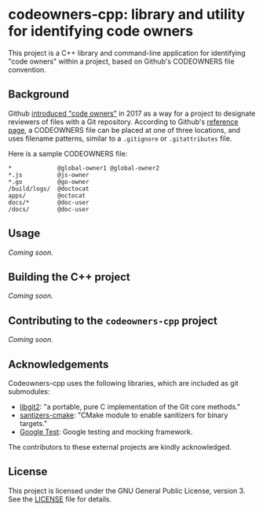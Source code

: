 # codeowners-cpp: library and utility for identifying code owners

This project is a C++ library and command-line application for identifying "code
owners" within a project, based on Github's CODEOWNERS file convention.

## Background

Github [introduced "code owners"](https://github.blog/2017-07-06-introducing-code-owners/)
in 2017 as a way for a project to designate reviewers of files with a Git
repository.  According to Github's
[reference page](https://help.github.com/en/articles/about-code-owners),
a CODEOWNERS file can be placed at one of three locations, and uses filename
patterns, similar to a `.gitignore` or `.gitattributes` file.

Here is a sample CODEOWNERS file:

```
*             @global-owner1 @global-owner2
*.js          @js-owner
*.go          @go-owner
/build/logs/  @doctocat
apps/         @octocat
docs/*        @doc-user
/docs/        @doc-user
```

## Usage

*Coming soon.*

## Building the C++ project

*Coming soon.*

## Contributing to the `codeowners-cpp` project

*Coming soon.*

## Acknowledgements

Codeowners-cpp uses the following libraries, which are included as git submodules:

* [libgit2](https://libgit2.org): "a portable, pure C implementation of the Git core methods."
* [santizers-cmake](https://github.com/arsenm/sanitizers-cmake): "CMake module to enable sanitizers for binary targets."
* [Google Test](https://github.com/google/googletest): Google testing and mocking framework.

The contributors to these external projects are kindly acknowledged.

## License

This project is licensed under the GNU General Public License, version 3.  See the [LICENSE](LICENSE) file for details.

